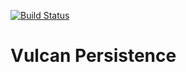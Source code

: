 [![Build Status](https://travis-ci.org/adevinta/vulcan-persistence.svg?branch=master)](https://travis-ci.org/adevinta/vulcan-persistence)

# Vulcan Persistence
